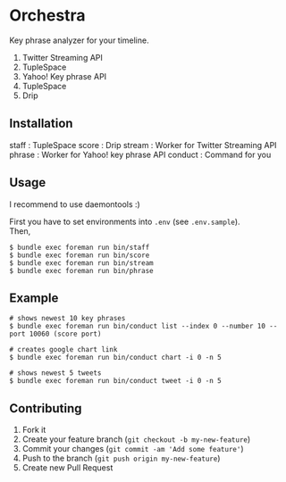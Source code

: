 # Orchestra

Key phrase analyzer for your timeline.

1. Twitter Streaming API
2. TupleSpace
3. Yahoo! Key phrase API
4. TupleSpace
5. Drip


## Installation

staff
:  TupleSpace
score
:  Drip
stream
:  Worker for Twitter Streaming API
phrase
:  Worker for Yahoo! key phrase API
conduct
:  Command for you


## Usage

I recommend to use daemontools :)

First you have to set environments into `.env` (see `.env.sample`).  
Then,

```
$ bundle exec foreman run bin/staff
$ bundle exec foreman run bin/score
$ bundle exec foreman run bin/stream
$ bundle exec foreman run bin/phrase
```


## Example

```
# shows newest 10 key phrases
$ bundle exec foreman run bin/conduct list --index 0 --number 10 --port 10060 (score port)

# creates google chart link
$ bundle exec foreman run bin/conduct chart -i 0 -n 5

# shows newest 5 tweets
$ bundle exec foreman run bin/conduct tweet -i 0 -n 5
```


## Contributing

1. Fork it
2. Create your feature branch (`git checkout -b my-new-feature`)
3. Commit your changes (`git commit -am 'Add some feature'`)
4. Push to the branch (`git push origin my-new-feature`)
5. Create new Pull Request
